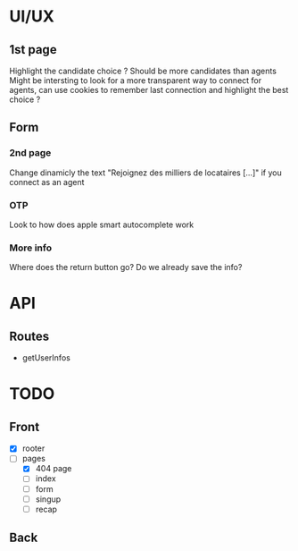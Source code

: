 # UI/UX
## 1st page
Highlight the candidate choice ?
  Should be more candidates than agents
  Might be intersting to look for a more transparent way to connect for agents, can use cookies to remember last connection and highlight the best choice ?

## Form
### 2nd page
Change dinamicly the text "Rejoignez des milliers de locataires [...]" if you connect as an agent

### OTP
Look to how does apple smart autocomplete work

### More info
Where does the return button go? Do we already save the info?

# API
## Routes
- getUserInfos

# TODO
## Front
- [x] rooter
- [ ] pages
  - [x] 404 page
  - [ ] index
  - [ ] form
  - [ ] singup
  - [ ] recap

## Back

